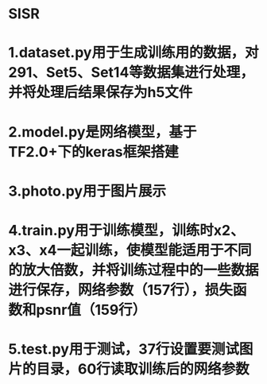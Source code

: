 # SISR
# 1.dataset.py用于生成训练用的数据，对291、Set5、Set14等数据集进行处理，并将处理后结果保存为h5文件
# 2.model.py是网络模型，基于TF2.0+下的keras框架搭建
# 3.photo.py用于图片展示
# 4.train.py用于训练模型，训练时x2、x3、x4一起训练，使模型能适用于不同的放大倍数，并将训练过程中的一些数据进行保存，网络参数（157行），损失函数和psnr值（159行）
# 5.test.py用于测试，37行设置要测试图片的目录，60行读取训练后的网络参数
